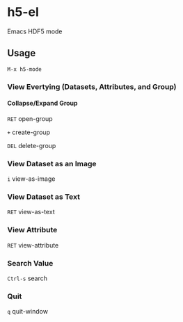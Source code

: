 # h5-el
Emacs HDF5 mode

## Usage
```
M-x h5-mode
```
### View Evertying (Datasets, Attributes, and Group)
#### Collapse/Expand Group

`RET` open-group

`+` create-group

`DEL` delete-group



### View Dataset as an Image
`i` view-as-image
### View Dataset as Text
`RET` view-as-text
### View Attribute
`RET` view-attribute

### Search Value
`Ctrl-s` search

### Quit
`q` quit-window


